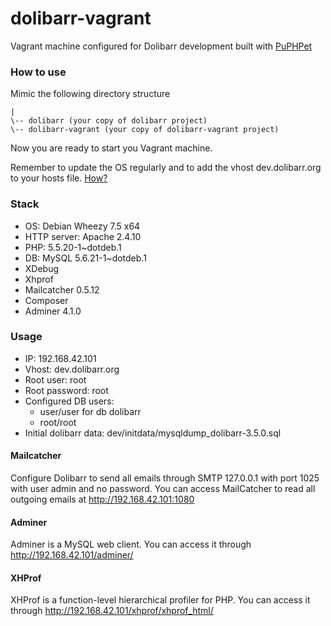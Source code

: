 dolibarr-vagrant
================

Vagrant machine configured for Dolibarr development built with [PuPHPet](http://www.puphppet.com)

### How to use
Mimic the following directory structure

```
|
\-- dolibarr (your copy of dolibarr project)
\-- dolibarr-vagrant (your copy of dolibarr-vagrant project)
```

Now you are ready to start you Vagrant machine.

Remember to update the OS regularly and to add the vhost dev.dolibarr.org to your hosts file. [How?](http://en.wikipedia.org/wiki/Hosts_%28file%29#File_content)

### Stack
* OS: Debian Wheezy 7.5 x64
* HTTP server: Apache 2.4.10
* PHP: 5.5.20-1~dotdeb.1
* DB: MySQL 5.6.21-1~dotdeb.1
* XDebug
* Xhprof
* Mailcatcher 0.5.12
* Composer
* Adminer 4.1.0

### Usage
* IP: 192.168.42.101
* Vhost: dev.dolibarr.org
* Root user: root
* Root password: root
* Configured DB users:
	* user/user for db dolibarr
	* root/root
* Initial dolibarr data: dev/initdata/mysqldump_dolibarr-3.5.0.sql

#### Mailcatcher
Configure Dolibarr to send all emails through SMTP 127.0.0.1 with port 1025 with user admin and no password.
You can access MailCatcher to read all outgoing emails at http://192.168.42.101:1080

#### Adminer
Adminer is a MySQL web client. You can access it through http://192.168.42.101/adminer/

#### XHProf
XHProf is a function-level hierarchical profiler for PHP. You can access it through http://192.168.42.101/xhprof/xhprof_html/